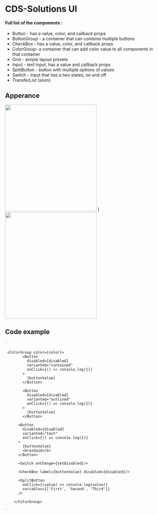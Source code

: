 # CDS-Solutions UI

#### Full list of the components : 
- Button - has a value, color, and callback props
- ButtonGroup - a container that can combine multiple buttons
- CheckBox - has a value, color, and callback props
- ColorGroup- a container that can add color value to all components in that container
- Grid - simple layout presets
- Input - text input, has a value and callback props
- SplitButton - button with multiple options of values
- Switch - input that has a two states, on and off
- TransferList (soon)

## Apperance

<img src="https://i.ibb.co/ZGp94Bf/image.png" width="300" height="350" /> | <img src="https://i.ibb.co/1dbxWrY/image.png" width="300" height="350" />


## Code example

`
	 
	 <ColorGroup color={color}>
            <Button 
              disabled={disabled}
              varianted="contained"
              onClick={() => console.log(1)}
            >
              {buttonValue}
            </Button>

            <Button 
              disabled={disabled}
              varianted="outlined"
              onClick={() => console.log(1)}
            >
              {buttonValue}
            </Button>

          <Button 
            disabled={disabled}
            varianted="text"
            onClick={() => console.log(1)}
          >
            {buttonValue}
            <b>asdasd</b>
          </Button>

          <Switch onChange={setDisabled}/>

          <CheckBox label={buttonValue} disabled={disabled}/>

          <SplitButton
            onClick={(value) => console.log(value)}
            variables={['First', 'Second', 'Third']}
          />
		  
        </ColorGroup>
`